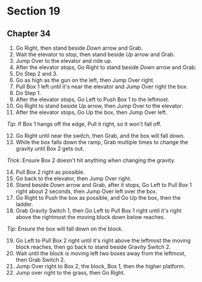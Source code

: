 # Section 19

## Chapter 34

1. Go Right, then stand beside _Down_ arrow and Grab.
2. Wait the elevator to stop, then stand beside _Up_ arrow and Grab.
3. Jump Over to the elevator and ride up.
4. After the elevator stops, Go Right to stand beside _Down_ arrow and Grab.
5. Do Step 2 and 3.
6. Go as high as the gun on the left, then Jump Over right.
7. Pull Box 1 left until it's near the elevator and Jump Over right the box.
8. Do Step 1.
9. After the elevator stops, Go Left to Push Box 1 to the leftmost.
10. Go Right to stand beside _Up_ arrow, then Jump Over to the elevator.
11. After the elevator stops, Go Up the box, then Jump Over left.

_Tip_: If Box 1 hangs off the edge, Pull it right, so it won't fall off.

12. Go Right until near the switch, then Grab, and the box will fall down.
13. While the box falls down the ramp, Grab multiple times to change the gravity until Box 2 gets out.

_Trick_: Ensure Box 2 doesn't hit anything when changing the gravity.

14. Pull Box 2 right as possible.
15. Go back to the elevator, then Jump Over right.
16. Stand beside _Down_ arrow and Grab, after it stops, Go Left to Pull Box 1 right about 2 seconds, then Jump Over left over the box.
17. Go Right to Push the box as possible, and Go Up the box, then the ladder.
18. Grab Gravity Switch 1, then Go Left to Pull Box 1 right until it's right above the rightmost the moving block down below reaches.

_Tip_: Ensure the box will fall down on the block.

19. Go Left to Pull Box 2 right until it's right above the leftmost the moving block reaches, then go back to stand beside Gravity Switch 2.
20. Wait until the block is moving left two boxes away from the leftmost, then Grab Switch 2.
21. Jump Over right to Box 2, the block, Box 1, then the higher platform.
22. Jump over right to the grass, then Go Right.
